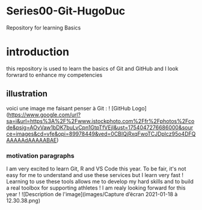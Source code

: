 # Series00-Git-HugoDuc
Repository for learning Basics 
# introduction
this repository is used to learn the basics of Git and GitHub and I look forwrard to enhance my competencies 
## illustration
voici une image me faisant penser à Git : 
! [GitHub Logo] (https://www.google.com/url?sa=i&url=https%3A%2F%2Fwww.istockphoto.com%2Ffr%2Fphotos%2Fcode&psig=AOvVaw1bDK7buLvCpn1GtpTfVEjI&ust=1754047276686000&source=images&cd=vfe&opi=89978449&ved=0CBIQjRxqFwoTCJDplcz95o4DFQAAAAAdAAAAABAE)
### motivation paragraphs 
I am very excited to learn Git, R and VS Code this year. To be fair, it's not easy for me to understand and use these services but I learn very fast ! Learning to use these tools allows me to develop my hard skills and to build a real toolbox for supporting athletes ! I am realy looking forward for this year ! 
![Description de l'image](images/Capture d’écran 2021-01-18 à 12.30.38.png)
